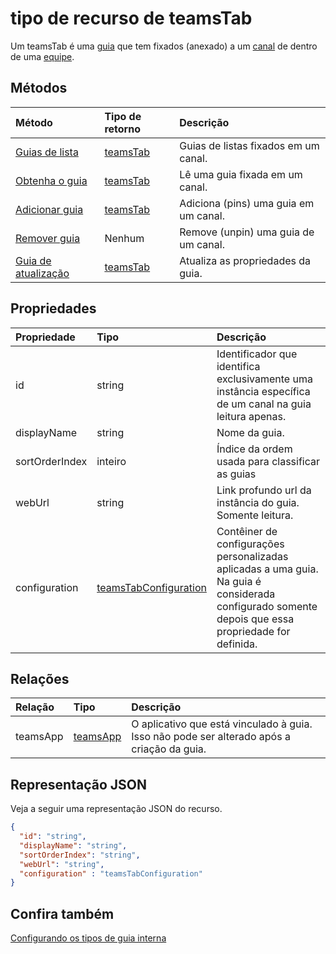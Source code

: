 # <a name="teamstab-resource-type"></a>tipo de recurso de teamsTab



Um teamsTab é uma [guia](../resources/teamstab.md) que tem fixados (anexado) a um [canal](channel.md) de dentro de uma [equipe](team.md). 

## <a name="methods"></a>Métodos

| Método       | Tipo de retorno  |Descrição|
|:---------------|:--------|:----------|
|[Guias de lista](../api/teamstab_list.md) | [teamsTab](teamstab.md) | Guias de listas fixados em um canal.|
|[Obtenha o guia](../api/teamstab_get.md) | [teamsTab](teamstab.md) | Lê uma guia fixada em um canal.|
|[Adicionar guia](../api/teamstab_add.md) | [teamsTab](teamstab.md) | Adiciona (pins) uma guia em um canal.|
|[Remover guia](../api/teamstab_delete.md) | Nenhum | Remove (unpin) uma guia de um canal.|
|[Guia de atualização](../api/teamstab_update.md) | [teamsTab](teamstab.md) | Atualiza as propriedades da guia.|


## <a name="properties"></a>Propriedades

|Propriedade|Tipo|Descrição|
|:---------------|:--------|:----------|
|  id              |   string                  |  Identificador que identifica exclusivamente uma instância específica de um canal na guia leitura apenas.     |
|  displayName            |   string                  |  Nome da guia.     |
|  sortOrderIndex  |   inteiro                     |  Índice da ordem usada para classificar as guias     |
|  webUrl          |   string                  |  Link profundo url da instância do guia. Somente leitura.     |
|  configuration        |   [teamsTabConfiguration](teamstabconfiguration.md) |  Contêiner de configurações personalizadas aplicadas a uma guia. Na guia é considerada configurado somente depois que essa propriedade for definida.     |

## <a name="relationships"></a>Relações

| Relação | Tipo   | Descrição |
|:---------------|:--------|:----------|
|teamsApp|[teamsApp](teamsapp.md) | O aplicativo que está vinculado à guia. Isso não pode ser alterado após a criação da guia. |

## <a name="json-representation"></a>Representação JSON

Veja a seguir uma representação JSON do recurso.


<!-- {
  "blockType": "resource",
  "baseType": "microsoft.graph.entity",
  "@odata.type": "microsoft.graph.teamsTab"
}-->

```json
{  
  "id": "string",
  "displayName": "string",
  "sortOrderIndex": "string",
  "webUrl": "string",
  "configuration" : "teamsTabConfiguration"
}

```

<!-- uuid: 8fcb5dbc-d5aa-4681-8e31-b001d5168d79
2015-10-25 14:57:30 UTC -->
<!-- {
  "type": "#page.annotation",
  "description": "teamsTab resource",
  "keywords": "",
  "section": "documentation",
  "tocPath": ""
}-->

## <a name="see-also"></a>Confira também

[Configurando os tipos de guia interna](../../../concepts/teams-configuring-builtin-tabs.md)
